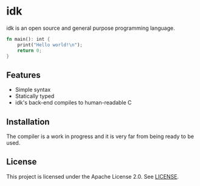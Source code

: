 # idk

idk is an open source and general purpose programming language. 

```rust
fn main(): int {
    print("Hello world!\n");
    return 0;
}
```

## Features

- Simple syntax
- Statically typed
- idk's back-end compiles to human-readable C

## Installation
The compiler is a work in progress and it is very far from being ready to be used.

## License 
This project is licensed under the Apache License 2.0. See [LICENSE](LICENSE).
